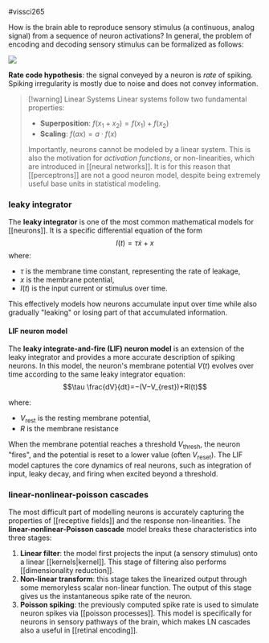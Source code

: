 #vissci265 

How is the brain able to reproduce sensory stimulus (a continuous, analog signal) from a sequence of neuron activations? In general, the problem of encoding and decoding sensory stimulus can be formalized as follows:

![](img/sensory_encoding.png)

**Rate code hypothesis**: the signal conveyed by a neuron is *rate* of spiking. Spiking irregularity is mostly due to noise and does not convey information.

>[!warning] Linear Systems
>Linear systems follow two fundamental properties:
>- **Superposition**: $f(x_1 + x_2) = f(x_1) + f(x_2)$
>- **Scaling**: $f(ax) = a \cdot f(x)$
>
>Importantly, neurons cannot be modeled by a linear system. This is also the motivation for *activation functions*, or non-linearities, which are introduced in [[neural networks]]. It is for this reason that [[perceptrons]] are not a good neuron model, despite being extremely useful base units in statistical modeling.

### leaky integrator
The **leaky integrator** is one of the most common mathematical models for [[neurons]]. It is a specific differential equation of the form
$$I(t) = \tau \dot{x} + x$$
where:
- $\tau$ is the membrane time constant, representing the rate of leakage,
- $x$ is the membrane potential,
- $I(t)$ is the input current or stimulus over time.

This effectively models how neurons accumulate input over time while also gradually "leaking" or losing part of that accumulated information.

#### LIF neuron model
The **leaky integrate-and-fire (LIF) neuron model** is an extension of the leaky integrator and provides a more accurate description of spiking neurons. In this model, the neuron's membrane potential $V(t)$ evolves over time according to the same leaky integrator equation:
$$\tau \frac{dV}{dt}​=−(V−V_{rest}​)+RI(t)$$

where:
- $V_{\text{rest}}$ is the resting membrane potential,
- $R$ is the membrane resistance

When the membrane potential reaches a threshold $V_{\text{thresh}}$, the neuron "fires", and the potential is reset to a lower value (often $V_{\text{reset}}$). The LIF model captures the core dynamics of real neurons, such as integration of input, leaky decay, and firing when excited beyond a threshold.

### linear-nonlinear-poisson cascades
The most difficult part of modelling neurons is accurately capturing the properties of [[receptive fields]] and the response non-linearities. The **linear-nonlinear-Poisson cascade** model breaks these characteristics into three stages:
1. **Linear filter**: the model first projects the input (a sensory stimulus) onto a linear [[kernels|kernel]]. This stage of filtering also performs [[dimensionality reduction]].
2. **Non-linear transform**: this stage takes the linearized output through some memoryless scalar non-linear function. The output of this stage gives us the instantaneous spike rate of the neuron.
3. **Poisson spiking**: the previously computed spike rate is used to simulate neuron spikes via [[poisson processes]].
This model is specifically for neurons in sensory pathways of the brain, which makes LN cascades also a useful in [[retinal encoding]].